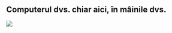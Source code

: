 <?php require("../../entete.php"); ?> <?php require("../../base.php"); ?> <?php require("../../fonctions.php"); ?>

<div id="corps">

<h2>Computerul dvs. chiar aici, în mâinile dvs.</h2>

<img src="Images/earth.png" />

</div>


